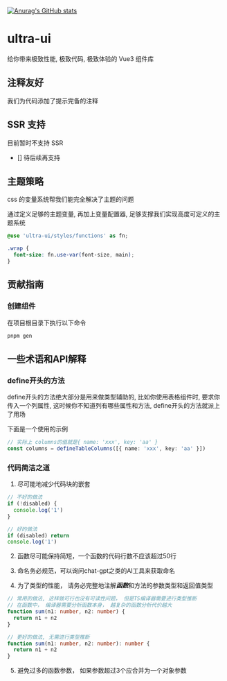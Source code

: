 [![Anurag's GitHub stats](https://github-readme-stats.vercel.app/api?username=anuraghazra)](https://github.com/HodgeWen/github-readme-stats)

# ultra-ui

给你带来极致性能, 极致代码, 极致体验的 Vue3 组件库

## 注释友好

我们为代码添加了提示完备的注释

## SSR 支持

目前暂时不支持 SSR

- [] 待后续再支持

## 主题策略

css 的变量系统帮我们能完全解决了主题的问题

通过定义足够的主题变量, 再加上变量配置器, 足够支撑我们实现高度可定义的主题系统

```scss
@use 'ultra-ui/styles/functions' as fn;

.wrap {
  font-size: fn.use-var(font-size, main);
}
```

## 贡献指南

### 创建组件

在项目根目录下执行以下命令

```bash
pnpm gen
```

## 一些术语和API解释

### define开头的方法

define开头的方法绝大部分是用来做类型辅助的, 比如你使用表格组件时, 要求你传入一个列属性, 这时候你不知道列有哪些属性和方法, define开头的方法就派上了用场

下面是一个使用的示例

```ts
// 实际上 columns的值就是{ name: 'xxx', key: 'aa' }
const columns = defineTableColumns([{ name: 'xxx', key: 'aa' }])
```

### 代码简洁之道

1. 尽可能地减少代码块的嵌套

```ts
// 不好的做法
if (!disabled) {
  console.log('1')
}

// 好的做法
if (disabled) return
console.log('1')
```
2. 函数尽可能保持简短，一个函数的代码行数不应该超过50行

3. 命名务必规范，可以询问chat-gpt之类的AI工具来获取命名

4. 为了类型的性能， 请务必完整地注解***函数***和方法的参数类型和返回值类型

```ts
// 常用的做法, 这样做可行也没有可读性问题， 但是TS编译器需要进行类型推断
// 在函数中， 编译器需要分析函数本身， 越复杂的函数分析代价越大
function sum(n1: number, n2: number) {
  return n1 + n2
}

// 更好的做法, 无需进行类型推断
function sum(n1: number, n2: number): number {
  return n1 + n2
}
```
5. 避免过多的函数参数， 如果参数超过3个应合并为一个对象参数


